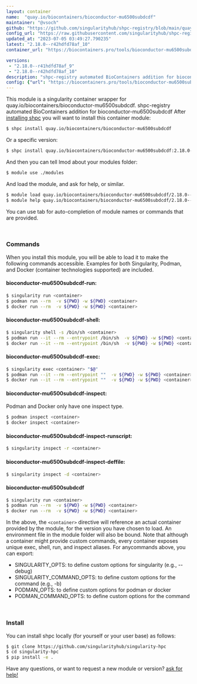 ```yaml
---
layout: container
name:  "quay.io/biocontainers/bioconductor-mu6500subdcdf"
maintainer: "@vsoch"
github: "https://github.com/singularityhub/shpc-registry/blob/main/quay.io/biocontainers/bioconductor-mu6500subdcdf/container.yaml"
config_url: "https://raw.githubusercontent.com/singularityhub/shpc-registry/main/quay.io/biocontainers/bioconductor-mu6500subdcdf/container.yaml"
updated_at: "2023-07-05 03:49:27.790235"
latest: "2.18.0--r42hdfd78af_10"
container_url: "https://biocontainers.pro/tools/bioconductor-mu6500subdcdf"

versions:
 - "2.18.0--r41hdfd78af_9"
 - "2.18.0--r42hdfd78af_10"
description: "shpc-registry automated BioContainers addition for bioconductor-mu6500subdcdf"
config: {"url": "https://biocontainers.pro/tools/bioconductor-mu6500subdcdf", "maintainer": "@vsoch", "description": "shpc-registry automated BioContainers addition for bioconductor-mu6500subdcdf", "latest": {"2.18.0--r42hdfd78af_10": "sha256:d120c066da2e713895722c89fe7fb08f957860a7d440277dda5e5c3bf896a69d"}, "tags": {"2.18.0--r41hdfd78af_9": "sha256:7c80aca9c0bafb1a769f637fe8e5d15506c4dc029f1cdc96b445c057b818d2da", "2.18.0--r42hdfd78af_10": "sha256:d120c066da2e713895722c89fe7fb08f957860a7d440277dda5e5c3bf896a69d"}, "docker": "quay.io/biocontainers/bioconductor-mu6500subdcdf"}
---
```


This module is a singularity container wrapper for quay.io/biocontainers/bioconductor-mu6500subdcdf.
shpc-registry automated BioContainers addition for bioconductor-mu6500subdcdf
After [installing shpc](#install) you will want to install this container module:


```bash
$ shpc install quay.io/biocontainers/bioconductor-mu6500subdcdf
```

Or a specific version:

```bash
$ shpc install quay.io/biocontainers/bioconductor-mu6500subdcdf:2.18.0--r42hdfd78af_10
```

And then you can tell lmod about your modules folder:

```bash
$ module use ./modules
```

And load the module, and ask for help, or similar.

```bash
$ module load quay.io/biocontainers/bioconductor-mu6500subdcdf/2.18.0--r42hdfd78af_10
$ module help quay.io/biocontainers/bioconductor-mu6500subdcdf/2.18.0--r42hdfd78af_10
```

You can use tab for auto-completion of module names or commands that are provided.

<br>

### Commands

When you install this module, you will be able to load it to make the following commands accessible.
Examples for both Singularity, Podman, and Docker (container technologies supported) are included.

#### bioconductor-mu6500subdcdf-run:

```bash
$ singularity run <container>
$ podman run --rm  -v ${PWD} -w ${PWD} <container>
$ docker run --rm  -v ${PWD} -w ${PWD} <container>
```

#### bioconductor-mu6500subdcdf-shell:

```bash
$ singularity shell -s /bin/sh <container>
$ podman run --it --rm --entrypoint /bin/sh  -v ${PWD} -w ${PWD} <container>
$ docker run --it --rm --entrypoint /bin/sh  -v ${PWD} -w ${PWD} <container>
```

#### bioconductor-mu6500subdcdf-exec:

```bash
$ singularity exec <container> "$@"
$ podman run --it --rm --entrypoint ""  -v ${PWD} -w ${PWD} <container> "$@"
$ docker run --it --rm --entrypoint ""  -v ${PWD} -w ${PWD} <container> "$@"
```

#### bioconductor-mu6500subdcdf-inspect:

Podman and Docker only have one inspect type.

```bash
$ podman inspect <container>
$ docker inspect <container>
```

#### bioconductor-mu6500subdcdf-inspect-runscript:

```bash
$ singularity inspect -r <container>
```

#### bioconductor-mu6500subdcdf-inspect-deffile:

```bash
$ singularity inspect -d <container>
```



#### bioconductor-mu6500subdcdf

```bash
$ singularity run <container>
$ podman run --rm  -v ${PWD} -w ${PWD} <container>
$ docker run --rm  -v ${PWD} -w ${PWD} <container>
```


In the above, the `<container>` directive will reference an actual container provided
by the module, for the version you have chosen to load. An environment file in the
module folder will also be bound. Note that although a container
might provide custom commands, every container exposes unique exec, shell, run, and
inspect aliases. For anycommands above, you can export:

 - SINGULARITY_OPTS: to define custom options for singularity (e.g., --debug)
 - SINGULARITY_COMMAND_OPTS: to define custom options for the command (e.g., -b)
 - PODMAN_OPTS: to define custom options for podman or docker
 - PODMAN_COMMAND_OPTS: to define custom options for the command

<br>

### Install

You can install shpc locally (for yourself or your user base) as follows:

```bash
$ git clone https://github.com/singularityhub/singularity-hpc
$ cd singularity-hpc
$ pip install -e .
```

Have any questions, or want to request a new module or version? [ask for help!](https://github.com/singularityhub/singularity-hpc/issues)
